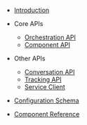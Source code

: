 - [Introduction](/)

- Core APIs
  - [Orchestration API](orchestration.md)
  - [Component API](component.md)

- Other APIs
  - [Conversation API](api/@humany/widget-conversation/readme.md)
  - [Tracking API](api/@humany/widget-tracking/readme.md)
  - [Service Client](api/@humany/serviceclient/readme.md)

- [Configuration Schema](configuration-schema.md)

- [Component Reference](component-reference.md)